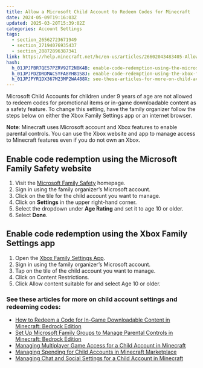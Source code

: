 ```yaml
---
title: Allow a Microsoft Child Account to Redeem Codes for Minecraft
date: 2024-05-09T19:16:03Z
updated: 2025-03-20T15:39:02Z
categories: Account Settings
tags:
  - section_26562723671949
  - section_27194076935437
  - section_28872896387341
link: https://help.minecraft.net/hc/en-us/articles/26602043483405-Allow-a-Microsoft-Child-Account-to-Redeem-Codes-for-Minecraft
hash:
  h_01JPJPBR7QE57PZRV92T2N8K4B: enable-code-redemption-using-the-microsoft-family-safety-website
  h_01JPJPDZDRDMAC5YFA8YH81S8J: enable-code-redemption-using-the-xbox-family-settings-app
  h_01JPJPYR1DX367M23MP2WA488X: see-these-articles-for-more-on-child-account-settings-and-redeeming-codes
---
```


Microsoft Child Accounts for children under 9 years of age are not allowed to redeem codes for promotional items or in-game downloadable content as a safety feature. To change this setting, have the family organizer follow the steps below on either the Xbox Family Settings app or an internet browser.

**Note**: Minecraft uses Microsoft account and Xbox features to enable parental controls. You can use the Xbox website and app to manage access to Minecraft features even if you do not own an Xbox.

## Enable code redemption using the Microsoft Family Safety website

1.  Visit the [Microsoft Family Safety](https://account.microsoft.com/family/home) homepage.
2.  Sign in using the family organizer’s Microsoft account.
3.  Click on the tile for the child account you want to manage. 
4.  Click on **Settings** in the upper right-hand corner.
5.  Select the dropdown under **Age Rating** and set it to age 10 or older.
6.  Select **Done**.

## Enable code redemption using the Xbox Family Settings app

1.  Open the [Xbox Family Settings App](https://account.microsoft.com/family/home).
2.  Sign in using the family organizer’s Microsoft account.
3.  Tap on the tile of the child account you want to manage.
4.  Click on Content Restrictions.
5.  Click Allow content suitable for and select Age 10 or older.

### See these articles for more on child account settings and redeeming codes:

- [How to Redeem a Code for In-Game Downloadable Content in Minecraft: Bedrock Edition](../Redeeming-Gifts-Codes/How-to-Redeem-a-Code-for-In-Game-Downloadable-Content-in-Minecraft.md)
- [Set Up Microsoft Family Groups to Manage Parental Controls in Minecraft: Bedrock Edition](./Set-Up-Microsoft-Family-Accounts-for-Minecraft-Multiplayer-Games.md)
- [Managing Multiplayer Game Access for a Child Account in Minecraft](./Managing-Multiplayer-Game-Access-for-a-Child-Account-in-Minecraft.md)
- [Managing Spending for Child Accounts in Minecraft Marketplace](../Buying-Marketplace-Content/Managing-Spending-for-Child-Accounts-in-Minecraft-Marketplace.md)
- [Managing Chat and Social Settings for a Child Account in Minecraft](./How-to-Change-Online-Chat-Settings-for-Minecraft.md)
